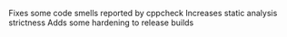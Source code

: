 Fixes some code smells reported by cppcheck
Increases static analysis strictness
Adds some hardening to release builds

